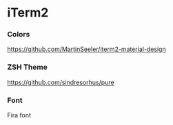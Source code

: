 # iTerm2

### Colors
https://github.com/MartinSeeler/iterm2-material-design

### ZSH Theme
https://github.com/sindresorhus/pure

### Font
Fira font